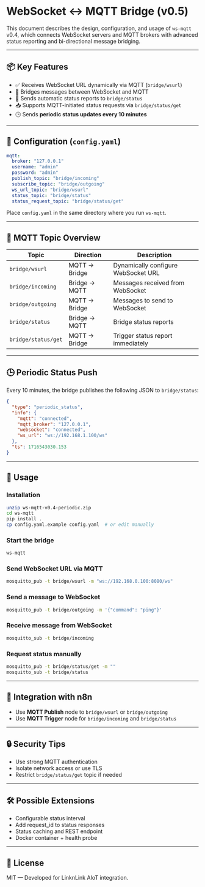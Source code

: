
# WebSocket ↔ MQTT Bridge (v0.5)

This document describes the design, configuration, and usage of `ws-mqtt` v0.4, which connects WebSocket servers and MQTT brokers with advanced status reporting and bi-directional message bridging.

---

## 📦 Key Features

- ✅ Receives WebSocket URL dynamically via MQTT (`bridge/wsurl`)
- 🔁 Bridges messages between WebSocket and MQTT
- 📡 Sends automatic status reports to `bridge/status`
- 📥 Supports MQTT-initiated status requests via `bridge/status/get`
- 🕒 Sends **periodic status updates every 10 minutes**

---

## 📑 Configuration (`config.yaml`)

```yaml
mqtt:
  broker: "127.0.0.1"
  username: "admin"
  password: "admin"
  publish_topic: "bridge/incoming"
  subscribe_topic: "bridge/outgoing"
  ws_url_topic: "bridge/wsurl"
  status_topic: "bridge/status"
  status_request_topic: "bridge/status/get"
```

Place `config.yaml` in the same directory where you run `ws-mqtt`.

---

## 📡 MQTT Topic Overview

| Topic               | Direction        | Description                                      |
|--------------------|------------------|--------------------------------------------------|
| `bridge/wsurl`     | MQTT → Bridge    | Dynamically configure WebSocket URL              |
| `bridge/incoming`  | Bridge → MQTT    | Messages received from WebSocket                 |
| `bridge/outgoing`  | MQTT → Bridge    | Messages to send to WebSocket                    |
| `bridge/status`    | Bridge → MQTT    | Bridge status reports                            |
| `bridge/status/get`| MQTT → Bridge    | Trigger status report immediately                |

---

## 🕒 Periodic Status Push

Every 10 minutes, the bridge publishes the following JSON to `bridge/status`:

```json
{
  "type": "periodic_status",
  "info": {
    "mqtt": "connected",
    "mqtt_broker": "127.0.0.1",
    "websocket": "connected",
    "ws_url": "ws://192.168.1.100/ws"
  },
  "ts": 1716543030.153
}
```

---

## 🚀 Usage

### Installation

```bash
unzip ws-mqtt-v0.4-periodic.zip
cd ws-mqtt
pip install .
cp config.yaml.example config.yaml  # or edit manually
```

### Start the bridge

```bash
ws-mqtt
```

### Send WebSocket URL via MQTT

```bash
mosquitto_pub -t bridge/wsurl -m "ws://192.168.0.100:8080/ws"
```

### Send a message to WebSocket

```bash
mosquitto_pub -t bridge/outgoing -m '{"command": "ping"}'
```

### Receive message from WebSocket

```bash
mosquitto_sub -t bridge/incoming
```

### Request status manually

```bash
mosquitto_pub -t bridge/status/get -m ""
mosquitto_sub -t bridge/status
```

---

## 📡 Integration with n8n

- Use **MQTT Publish** node to `bridge/wsurl` or `bridge/outgoing`
- Use **MQTT Trigger** node for `bridge/incoming` and `bridge/status`

---

## 🔒 Security Tips

- Use strong MQTT authentication
- Isolate network access or use TLS
- Restrict `bridge/status/get` topic if needed

---

## 🛠 Possible Extensions

- Configurable status interval
- Add request_id to status responses
- Status caching and REST endpoint
- Docker container + health probe

---

## 📄 License

MIT — Developed for LinknLink AIoT integration.
